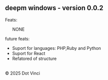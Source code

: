 ## deepm windows - version 0.0.2

 <div>
   <p>Feats:</p>
   <ul>
     NONE
   </ul>
    <p>future feats:</p>
   <ul>
    <li>Suport for languages: PHP,Ruby and Python</li>
    <li>Suport for React</li>
    <li>Refatored of structure</li>
   </ul>
   <br/>
© 2025 Dot Vinci

 </div>

